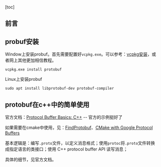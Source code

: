 [toc]

## 前言

## probuf安装

Window上安装probuf。首先需要配置好`vcpkg.exe`。可以参考：[vcpkg安装](https://blog.csdn.net/sinat_38816924/article/details/131360952#t5)，或者网上其他更加相信教程。

```shell
vcpkg.exe install protobuf
```

Linux上安装probuf

```shell
sudo apt install libprotobuf-dev protobuf-compiler
```

## protobuf在c++中的简单使用

官方文档：[Protocol Buffer Basics: C++](https://protobuf.dev/getting-started/cpptutorial/) -- 官方的示例挺好了

如果需要在cmake中使用，见：[FindProtobuf](https://cmake.org/cmake/help/latest/module/FindProtobuf.html)、[CMake with Google Protocol Buffers](https://stackoverflow.com/questions/20824194/cmake-with-google-protocol-buffers)

基本逻辑是：编写`.proto`文件，以定义消息格式；使用`protoc`将`.proto`文件转换成指定语言的类接口；使用 C++ protocol buffer API 读写消息；

具体的细节，见官方文档。